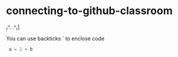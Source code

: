 # connecting-to-github-classroom

₍^. .^₎⟆

You can use backticks ` to enclose code
``` python
 a = 2 + b
```
